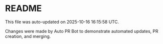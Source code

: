 # README

This file was auto-updated on 2025-10-16 16:15:58 UTC.

Changes were made by Auto PR Bot to demonstrate automated updates, PR creation, and merging.
